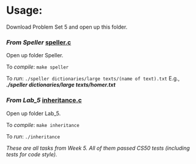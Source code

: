 # Usage:
Download Problem Set 5 and open up this folder.

### _From Speller_ [speller.c](Speller/speller.c)  

Open up folder Speller.

To *compile*: `make speller`

To *run*: `./speller dictionaries/large texts/(name of text).txt` E.g., ***./speller dictionaries/large texts/homer.txt***

### _From Lab\_5_ [inheritance.c](Lab_5/inheritance.c)  

Open up folder Lab_5.

To *compile*: `make inheritance`

To *run*: `./inheritance`

_These are all tasks from Week 5. All of them passed CS50 tests (including tests for code style)._
